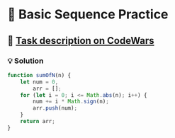 # 📝 Basic Sequence Practice

## 🔗 [Task description on CodeWars](https://www.codewars.com/kata/5436f26c4e3d6c40e5000282)

### 💡 Solution

```javascript
function sumOfN(n) {
	let num = 0,
		arr = [];
	for (let i = 0; i <= Math.abs(n); i++) {
		num += i * Math.sign(n);
		arr.push(num);
	}
	return arr;
}
```
